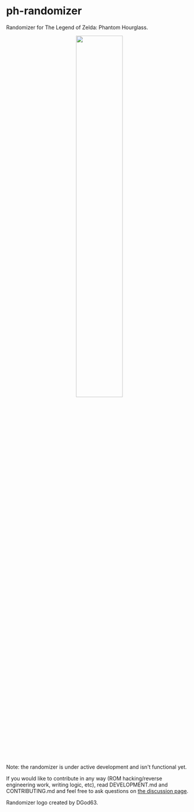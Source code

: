 # ph-randomizer

Randomizer for The Legend of Zelda: Phantom Hourglass.

<p align="center">
  <img src="https://raw.githubusercontent.com/phst-randomizer/ph-randomizer/main/assets/rando_logo.png" width="50%">
</p>

Note: the randomizer is under active development and isn't functional yet.

If you would like to contribute in any way (ROM hacking/reverse engineering work, writing logic, etc), read DEVELOPMENT.md and CONTRIBUTING.md and feel free to ask questions on [the discussion page](https://github.com/phst-randomizer/ph-randomizer/discussions).

Randomizer logo created by DGod63.
